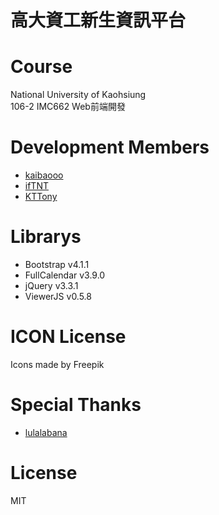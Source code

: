 高大資工新生資訊平台
===
# Course
National University of Kaohsiung  
106-2   IMC662  Web前端開發
# Development Members
* [kaibaooo](https://github.com/kaibaooo)
* [ifTNT](https://github.com/ifTNT)
* [KTTony](https://github.com/KTTony)
# Librarys
* Bootstrap v4.1.1
* FullCalendar v3.9.0
* jQuery v3.3.1
* ViewerJS v0.5.8
# ICON License
Icons made by Freepik
# Special Thanks
* [lulalabana](https://github.com/lulalabana)
# License
MIT